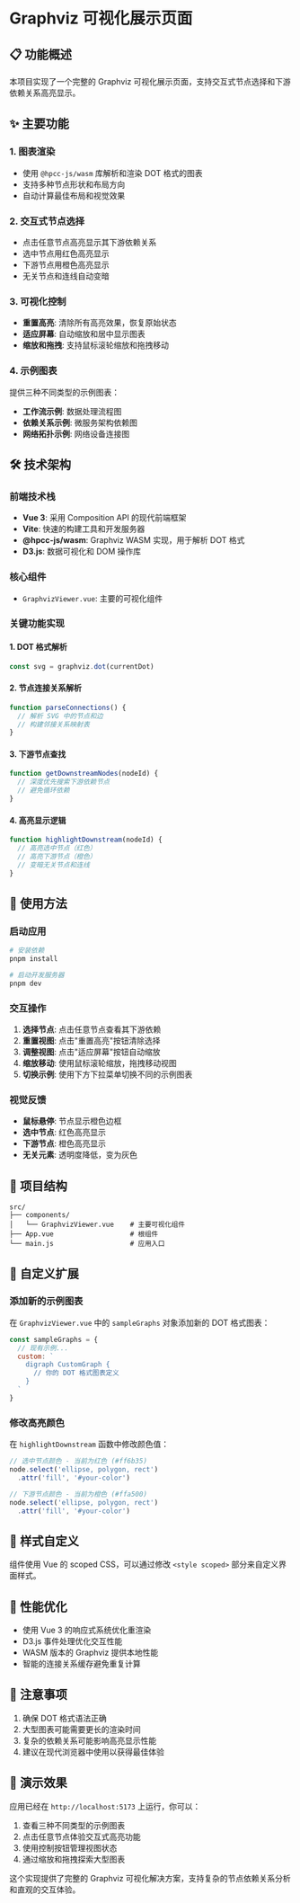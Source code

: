# Graphviz 可视化展示页面

## 📋 功能概述

本项目实现了一个完整的 Graphviz 可视化展示页面，支持交互式节点选择和下游依赖关系高亮显示。

## ✨ 主要功能

### 1. 图表渲染
- 使用 `@hpcc-js/wasm` 库解析和渲染 DOT 格式的图表
- 支持多种节点形状和布局方向
- 自动计算最佳布局和视觉效果

### 2. 交互式节点选择
- 点击任意节点高亮显示其下游依赖关系
- 选中节点用红色高亮显示
- 下游节点用橙色高亮显示
- 无关节点和连线自动变暗

### 3. 可视化控制
- **重置高亮**: 清除所有高亮效果，恢复原始状态
- **适应屏幕**: 自动缩放和居中显示图表
- **缩放和拖拽**: 支持鼠标滚轮缩放和拖拽移动

### 4. 示例图表
提供三种不同类型的示例图表：
- **工作流示例**: 数据处理流程图
- **依赖关系示例**: 微服务架构依赖图
- **网络拓扑示例**: 网络设备连接图

## 🛠 技术架构

### 前端技术栈
- **Vue 3**: 采用 Composition API 的现代前端框架
- **Vite**: 快速的构建工具和开发服务器
- **@hpcc-js/wasm**: Graphviz WASM 实现，用于解析 DOT 格式
- **D3.js**: 数据可视化和 DOM 操作库

### 核心组件
- `GraphvizViewer.vue`: 主要的可视化组件

### 关键功能实现

#### 1. DOT 格式解析
```javascript
const svg = graphviz.dot(currentDot)
```

#### 2. 节点连接关系解析
```javascript
function parseConnections() {
  // 解析 SVG 中的节点和边
  // 构建邻接关系映射表
}
```

#### 3. 下游节点查找
```javascript
function getDownstreamNodes(nodeId) {
  // 深度优先搜索下游依赖节点
  // 避免循环依赖
}
```

#### 4. 高亮显示逻辑
```javascript
function highlightDownstream(nodeId) {
  // 高亮选中节点（红色）
  // 高亮下游节点（橙色）
  // 变暗无关节点和连线
}
```

## 🎯 使用方法

### 启动应用
```bash
# 安装依赖
pnpm install

# 启动开发服务器
pnpm dev
```

### 交互操作
1. **选择节点**: 点击任意节点查看其下游依赖
2. **重置视图**: 点击"重置高亮"按钮清除选择
3. **调整视图**: 点击"适应屏幕"按钮自动缩放
4. **缩放移动**: 使用鼠标滚轮缩放，拖拽移动视图
5. **切换示例**: 使用下方下拉菜单切换不同的示例图表

### 视觉反馈
- **鼠标悬停**: 节点显示橙色边框
- **选中节点**: 红色高亮显示
- **下游节点**: 橙色高亮显示
- **无关元素**: 透明度降低，变为灰色

## 📁 项目结构

```
src/
├── components/
│   └── GraphvizViewer.vue    # 主要可视化组件
├── App.vue                   # 根组件
└── main.js                   # 应用入口
```

## 🔧 自定义扩展

### 添加新的示例图表
在 `GraphvizViewer.vue` 中的 `sampleGraphs` 对象添加新的 DOT 格式图表：

```javascript
const sampleGraphs = {
  // 现有示例...
  custom: `
    digraph CustomGraph {
      // 你的 DOT 格式图表定义
    }
  `
}
```

### 修改高亮颜色
在 `highlightDownstream` 函数中修改颜色值：

```javascript
// 选中节点颜色 - 当前为红色 (#ff6b35)
node.select('ellipse, polygon, rect')
  .attr('fill', '#your-color')

// 下游节点颜色 - 当前为橙色 (#ffa500)
node.select('ellipse, polygon, rect')
  .attr('fill', '#your-color')
```

## 🎨 样式自定义

组件使用 Vue 的 scoped CSS，可以通过修改 `<style scoped>` 部分来自定义界面样式。

## 🚀 性能优化

- 使用 Vue 3 的响应式系统优化重渲染
- D3.js 事件处理优化交互性能
- WASM 版本的 Graphviz 提供本地性能
- 智能的连接关系缓存避免重复计算

## 📝 注意事项

1. 确保 DOT 格式语法正确
2. 大型图表可能需要更长的渲染时间
3. 复杂的依赖关系可能影响高亮显示性能
4. 建议在现代浏览器中使用以获得最佳体验

## 🎉 演示效果

应用已经在 `http://localhost:5173` 上运行，你可以：

1. 查看三种不同类型的示例图表
2. 点击任意节点体验交互式高亮功能
3. 使用控制按钮管理视图状态
4. 通过缩放和拖拽探索大型图表

这个实现提供了完整的 Graphviz 可视化解决方案，支持复杂的节点依赖关系分析和直观的交互体验。